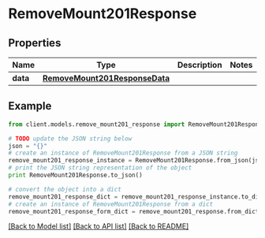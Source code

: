 # RemoveMount201Response

## Properties

Name | Type | Description | Notes
------------ | ------------- | ------------- | -------------
**data** | [**RemoveMount201ResponseData**](RemoveMount201ResponseData.md) |  |

## Example

```python
from client.models.remove_mount201_response import RemoveMount201Response

# TODO update the JSON string below
json = "{}"
# create an instance of RemoveMount201Response from a JSON string
remove_mount201_response_instance = RemoveMount201Response.from_json(json)
# print the JSON string representation of the object
print RemoveMount201Response.to_json()

# convert the object into a dict
remove_mount201_response_dict = remove_mount201_response_instance.to_dict()
# create an instance of RemoveMount201Response from a dict
remove_mount201_response_form_dict = remove_mount201_response.from_dict(remove_mount201_response_dict)
```

[[Back to Model list]](../README.md#documentation-for-models) [[Back to API list]](../README.md#documentation-for-api-endpoints) [[Back to README]](../README.md)
